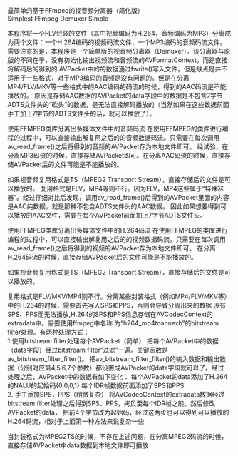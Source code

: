 最简单的基于FFmpeg的视音频分离器（简化版）\
Simplest FFmpeg Demuxer Simple

本程序将一个FLV封装的文件（其中视频编码为H.264，音频编码为MP3）分离成为两个文件：一个H.264编码的视频码流文件，一个MP3编码的音频码流文件。
需要注意的是，本程序是一个简单版的视音频分离器（Demuxer）。该分离器与原版的不同在于，没有初始化输出视频流和音频流的AVFormatContext。而是直接将解码后的得到的
AVPacket中的的数据通过fwrite()写入文件，但是缺点是并不适用于一些格式，对于MP3编码的音频是没有问题的。但是在分离MP4/FLV/MKV等一些格式中的AAC编码的码流的时候，得到的AAC码流是不能播放的。
原因是存储AAC数据的AVPacket的data字段中的数据是不包含7字节ADTS文件头的“砍头”的数据，是无法直接解码播放的（当然如果在这些数据前面手工加上7字节的ADTS文件头的话，就可以播放了）。


使用FFMPEG类库分离出多媒体文件中的音频码流
   在使用FFMPEG的类库进行编程的过程中，可以直接输出解复用之后的的音频数据码流。只需要在每次调用av_read_frame()之后将得到的音频的AVPacket存为本地文件即可。
   经试验，在分离MP3码流的时候，直接存储AVPacket即可。在分离AAC码流的时候，直接存储AVPacket后的文件可能是不能播放的。

   如果视音频复用格式是TS（MPEG2 Transport Stream），直接存储后的文件是可以播放的。
   复用格式是FLV，MP4等则不行。因为FLV，MP4这些属于“特殊容器”。经过仔细对比后发现，调用av_read_frame()后得到的AVPacket里面的内容是AAC纯数据，就是那种不包含ADTS文件头的AAC数据。
   因此如果想要得到可以播放的AAC文件，需要在每个AVPacket前面加上7字节ADTS文件头。



使用FFMPEG类库分离出多媒体文件中的H.264码流
   在使用FFMPEG的类库进行编程的过程中，可以直接输出解复用之后的的视频数据码流。只需要在每次调用av_read_frame()之后将得到的视频的AVPacket存为本地文件即可。
   在分离H.264码流的时候，直接存储AVPacket后的文件可能是不能播放的。

   如果视音频复用格式是TS（MPEG2 Transport Stream），直接存储后的文件是可以播放的。
   
   复用格式是FLV/MKV/MP4则不行。分离某些封装格式（例如MP4/FLV/MKV等）中的H.264的时候，需要首先写入SPS和PPS，否则会导致分离出来的数据
   没有SPS、PPS而无法播放,H.264的SPS和PPS信息存储在AVCodecContext的extradata中。需要使用ffmpeg中名称
   为“h264_mp4toannexb”的bitstream filter处理。有两种处理方式： \
   1.使用bitstream filter处理每个AVPacket（简单）
     把每个AVPacket中的数据（data字段）经过bitstream filter“过滤”一遍。关键函数是av_bitstream_filter_filter()。
     把av_bitstream_filter_filter()的输入数据和输出数据（分别对应第4,5,6,7个参数）都设置成AVPacket的data字段就可以了。经过
     处理之后，AVPacket中的数据有如下变化：
	   每个AVPacket的data添加了H.264的NALU的起始码{0,0,0,1}
	   每个IDR帧数据前面添加了SPS和PPS \
   2. 手工添加SPS，PPS（稍微复杂）
     将AVCodecContext的extradata数据经过bitstream filter处理之后得到SPS、PPS，拷贝至每个IDR帧之前。然后修改AVPacket的data，
     把前4个字节改为起始码，经过这两步也可以得到可以播放的H.264码流，相对于上面第一种方法来说复杂一些

   当封装格式为MPEG2TS的时候，不存在上述问题，在分离MPEG2码流的时候，直接存储AVPacket中data数据到本地文件即可播放
	
